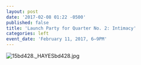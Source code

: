 ```yaml
---
layout: post
date: '2017-02-08 01:22 -0500'
published: false
title: 'Launch Party for Quarter No. 2: Intimacy'
categories: left
event_date: 'February 11, 2017, 6–9PM'
---
```

![15bd428._HAYESbd428.jpg]({{site.baseurl}}/assets/img/15bd428._HAYESbd428.jpg)

